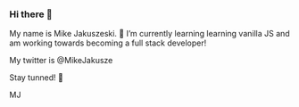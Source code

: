 ### Hi there 👋

My name is Mike Jakuszeski.
🌱 I’m currently learning learning vanilla JS and am working towards becoming a full stack developer!

My twitter is @MikeJakusze

Stay tunned! 🤙

MJ

<!--
**MikeJakuszewski/MikeJakuszewski** is a ✨ _special_ ✨ repository because its `README.md` (this file) appears on your GitHub profile.

Here are some ideas to get you started:

- 🔭 I’m currently working on ...
- 🌱 I’m currently learning ...
- 👯 I’m looking to collaborate on ...
- 🤔 I’m looking for help with ...
- 💬 Ask me about ...
- 📫 How to reach me: ...
- 😄 Pronouns: ...
- ⚡ Fun fact: ...
-->
